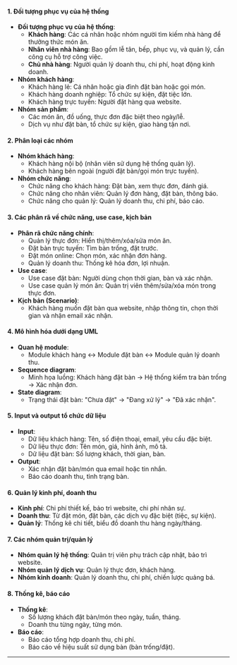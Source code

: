 #### **1. Đối tượng phục vụ của hệ thống**
- **Đối tượng phục vụ của hệ thống**: 
  - **Khách hàng**: Các cá nhân hoặc nhóm người tìm kiếm nhà hàng để thưởng thức món ăn.
  - **Nhân viên nhà hàng**: Bao gồm lễ tân, bếp, phục vụ, và quản lý, cần công cụ hỗ trợ công việc.
  - **Chủ nhà hàng**: Người quản lý doanh thu, chi phí, hoạt động kinh doanh.
- **Nhóm khách hàng**: 
  - Khách hàng lẻ: Cá nhân hoặc gia đình đặt bàn hoặc gọi món.
  - Khách hàng doanh nghiệp: Tổ chức sự kiện, đặt tiệc lớn.
  - Khách hàng trực tuyến: Người đặt hàng qua website.
- **Nhóm sản phẩm**: 
  - Các món ăn, đồ uống, thực đơn đặc biệt theo ngày/lễ.
  - Dịch vụ như đặt bàn, tổ chức sự kiện, giao hàng tận nơi.

#### **2. Phân loại các nhóm**
- **Nhóm khách hàng**: 
  - Khách hàng nội bộ (nhân viên sử dụng hệ thống quản lý).
  - Khách hàng bên ngoài (người đặt bàn/gọi món trực tuyến).
- **Nhóm chức năng**: 
  - Chức năng cho khách hàng: Đặt bàn, xem thực đơn, đánh giá.
  - Chức năng cho nhân viên: Quản lý đơn hàng, đặt bàn, thông báo.
  - Chức năng cho quản lý: Quản lý doanh thu, chi phí, báo cáo.

#### **3. Các phân rã về chức năng, use case, kịch bản**
- **Phân rã chức năng chính**:
  - Quản lý thực đơn: Hiển thị/thêm/xóa/sửa món ăn.
  - Đặt bàn trực tuyến: Tìm bàn trống, đặt trước.
  - Đặt món online: Chọn món, xác nhận đơn hàng.
  - Quản lý doanh thu: Thống kê hóa đơn, lợi nhuận.
- **Use case**:
  - Use case đặt bàn: Người dùng chọn thời gian, bàn và xác nhận.
  - Use case quản lý món ăn: Quản trị viên thêm/sửa/xóa món trong thực đơn.
- **Kịch bản (Scenario)**:
  - Khách hàng muốn đặt bàn qua website, nhập thông tin, chọn thời gian và nhận email xác nhận.

#### **4. Mô hình hóa dưới dạng UML**
- **Quan hệ module**: 
  - Module khách hàng ↔ Module đặt bàn ↔ Module quản lý doanh thu.
- **Sequence diagram**:
  - Minh họa luồng: Khách hàng đặt bàn → Hệ thống kiểm tra bàn trống → Xác nhận đơn.
- **State diagram**:
  - Trạng thái đặt bàn: "Chưa đặt" → "Đang xử lý" → "Đã xác nhận".

#### **5. Input và output tổ chức dữ liệu**
- **Input**:
  - Dữ liệu khách hàng: Tên, số điện thoại, email, yêu cầu đặc biệt.
  - Dữ liệu thực đơn: Tên món, giá, hình ảnh, mô tả.
  - Dữ liệu đặt bàn: Số lượng khách, thời gian, bàn.
- **Output**:
  - Xác nhận đặt bàn/món qua email hoặc tin nhắn.
  - Báo cáo doanh thu, tình trạng bàn.

#### **6. Quản lý kinh phí, doanh thu**
- **Kinh phí**: Chi phí thiết kế, bảo trì website, chi phí nhân sự.
- **Doanh thu**: Từ đặt món, đặt bàn, các dịch vụ đặc biệt (tiệc, sự kiện).
- **Quản lý**: Thống kê chi tiết, biểu đồ doanh thu hàng ngày/tháng.

#### **7. Các nhóm quản trị/quản lý**
- **Nhóm quản lý hệ thống**: Quản trị viên phụ trách cập nhật, bảo trì website.
- **Nhóm quản lý dịch vụ**: Quản lý thực đơn, khách hàng.
- **Nhóm kinh doanh**: Quản lý doanh thu, chi phí, chiến lược quảng bá.

#### **8. Thống kê, báo cáo**
- **Thống kê**:
  - Số lượng khách đặt bàn/món theo ngày, tuần, tháng.
  - Doanh thu từng ngày, từng món.
- **Báo cáo**:
  - Báo cáo tổng hợp doanh thu, chi phí.
  - Báo cáo về hiệu suất sử dụng bàn (bàn trống/đặt).

---
